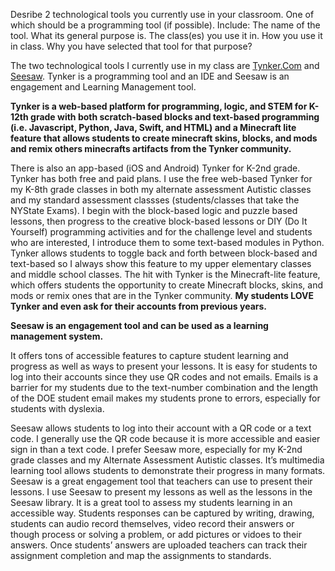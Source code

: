Desribe 2 technological tools you currently use in your classroom. One of which should be a programming tool (if possible). 
Include:
The name of the tool. What its general purpose is. The class(es) you use it in. How you use it in class. Why you have selected that tool for that purpose?


The two technological tools I currently use in my class are [Tynker.Com](https://www.tynker.com/) and [Seesaw](https://web.seesaw.me/).  Tynker is a programming tool and an IDE and Seesaw is an engagement and Learning Management tool. 

****Tynker is a web-based platform for programming, logic, and STEM for K-12th grade with both scratch-based blocks and text-based programming (i.e. Javascript, Python, Java, Swift, and HTML) and a Minecraft lite feature that allows students to create minecraft skins, blocks, and mods and remix others minecrafts artifacts from the Tynker community.****

There is also an app-based (iOS and Android) Tynker for K-2nd grade. Tynker has both free and paid plans. I use the free web-based Tynker for my K-8th grade classes in both my alternate assessment Autistic classes and my standard assessment classses (students/classes that take the NYState Exams). I begin with the block-based logic and puzzle based lessons, then progress to the creative block-based lessons or DIY (Do It Yourself) programming activities and for the challenge level and students who are interested, I introduce them to some text-based modules in Python. Tynker allows students to toggle back and forth between block-based and text-based so I always show this feature to my upper elementary classes and middle school classes. The hit with Tynker is the Minecraft-lite feature, which offers students the opportunity to create Minecraft blocks, skins, and mods or remix ones that are in the Tynker community. ****My students LOVE Tynker and even ask for their accounts from previous years.****

****Seesaw is an engagement tool and can be used as a learning management system.**** 

It offers tons of accessible features to capture student learning and progress as well as ways to present your lessons. It is easy for students to log into their accounts since they use QR codes and not emails. Emails is a barrier for my students due to the text-number combination and the length of the DOE student email makes my students prone to errors, especially for students with dyslexia. 

Seesaw allows students to log into their account with a QR code or a text code. I generally use the QR code because it is more accessible and easier sign in than a text code. I prefer Seesaw more, especially for my K-2nd grade classes and my Alternate Assessment Autistic classes. It’s multimedia learning tool allows students to demonstrate their progress in many formats. Seesaw is a great engagement tool that teachers can use to present their lessons. I use Seesaw to present my lessons as well as the lessons in the Seesaw library. It is a great tool to assess my students learning in an accessible way. Students responses can be captured by writing, drawing, students can audio record themselves, video record their answers or though process or solving a problem, or add pictures or vidoes to their answers. Once students’ answers are uploaded teachers can track their assignment completion and map the assignments to standards. 
